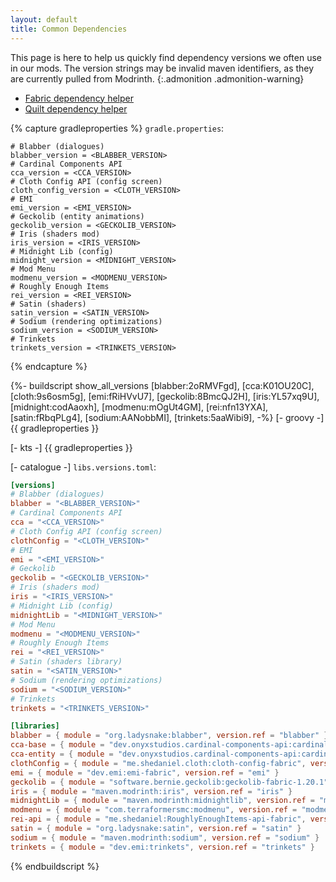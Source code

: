 ```yaml
---
layout: default
title: Common Dependencies
---
```


This page is here to help us quickly find dependency versions we often use in our mods.
The version strings may be invalid maven identifiers, as they are currently pulled from Modrinth.
{:.admonition .admonition-warning}

- [Fabric dependency helper](https://fabricmc.net/develop/)
- [Quilt dependency helper](https://quiltmc.org/en/usage/latest-versions/)

{% capture gradleproperties %}
`gradle.properties`:
```properties
# Blabber (dialogues)
blabber_version = <BLABBER_VERSION>
# Cardinal Components API
cca_version = <CCA_VERSION>
# Cloth Config API (config screen)
cloth_config_version = <CLOTH_VERSION>
# EMI
emi_version = <EMI_VERSION>
# Geckolib (entity animations)
geckolib_version = <GECKOLIB_VERSION>
# Iris (shaders mod)
iris_version = <IRIS_VERSION>
# Midnight Lib (config)
midnight_version = <MIDNIGHT_VERSION>
# Mod Menu
modmenu_version = <MODMENU_VERSION>
# Roughly Enough Items
rei_version = <REI_VERSION>
# Satin (shaders)
satin_version = <SATIN_VERSION>
# Sodium (rendering optimizations)
sodium_version = <SODIUM_VERSION>
# Trinkets
trinkets_version = <TRINKETS_VERSION>
```
{% endcapture %}

{%- buildscript show_all_versions
    [blabber:2oRMVFgd],
    [cca:K01OU20C],
    [cloth:9s6osm5g],
    [emi:fRiHVvU7],
    [geckolib:8BmcQJ2H],
    [iris:YL57xq9U],
    [midnight:codAaoxh],
    [modmenu:mOgUt4GM],
    [rei:nfn13YXA],
    [satin:fRbqPLg4],
    [sodium:AANobbMI],
    [trinkets:5aaWibi9],
-%}
[- groovy -]
{{ gradleproperties }}

[- kts -]
{{ gradleproperties }}

[- catalogue -]
`libs.versions.toml`:
```toml
[versions]
# Blabber (dialogues)
blabber = "<BLABBER_VERSION>"
# Cardinal Components API
cca = "<CCA_VERSION>"
# Cloth Config API (config screen)
clothConfig = "<CLOTH_VERSION>"
# EMI
emi = "<EMI_VERSION>"
# Geckolib
geckolib = "<GECKOLIB_VERSION>"
# Iris (shaders mod)
iris = "<IRIS_VERSION>"
# Midnight Lib (config)
midnightLib = "<MIDNIGHT_VERSION>"
# Mod Menu
modmenu = "<MODMENU_VERSION>"
# Roughly Enough Items
rei = "<REI_VERSION>"
# Satin (shaders library)
satin = "<SATIN_VERSION>"
# Sodium (rendering optimizations)
sodium = "<SODIUM_VERSION>"
# Trinkets
trinkets = "<TRINKETS_VERSION>"

[libraries]
blabber = { module = "org.ladysnake:blabber", version.ref = "blabber" }
cca-base = { module = "dev.onyxstudios.cardinal-components-api:cardinal-components-base", version.ref = "cca" }
cca-entity = { module = "dev.onyxstudios.cardinal-components-api:cardinal-components-entity", version.ref = "cca" }
clothConfig = { module = "me.shedaniel.cloth:cloth-config-fabric", version.ref = "clothConfig"}
emi = { module = "dev.emi:emi-fabric", version.ref = "emi" }
geckolib = { module = "software.bernie.geckolib:geckolib-fabric-1.20.1", version.ref = "geckolib" }
iris = { module = "maven.modrinth:iris", version.ref = "iris" }
midnightLib = { module = "maven.modrinth:midnightlib", version.ref = "midnightLib" }
modmenu = { module = "com.terraformersmc:modmenu", version.ref = "modmenu"}
rei-api = { module = "me.shedaniel:RoughlyEnoughItems-api-fabric", version.ref = "rei" }
satin = { module = "org.ladysnake:satin", version.ref = "satin" }
sodium = { module = "maven.modrinth:sodium", version.ref = "sodium" }
trinkets = { module = "dev.emi:trinkets", version.ref = "trinkets" }
```

{% endbuildscript %}
